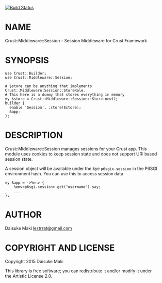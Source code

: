 [![Build Status](https://travis-ci.org/lestrrat/p6-Crust-Middleware-Session.svg?branch=master)](https://travis-ci.org/lestrrat/p6-Crust-Middleware-Session)

NAME
====

Crust::Middleware::Session - Session Middleware for Crust Framework

SYNOPSIS
========

    use Crust::Builder;
    use Crust::Middleware::Session;

    # $store can be anything that implements Crust::Middleware:Session::StoreRole.
    # This here is a dummy that stores everything in memory
    my $store = Crust::Middleware::Session::Store.new();
    builder {
      enable 'Session', :store($store);
      &app;
    };

DESCRIPTION
===========

Crust::Middleware::Session manages sessions for your Crust app. This
module uses cookies to keep session state and does not support URI
based session state.

A session object will be available under the kye `p6sgix.session` in
the P6SGI environment hash. You can use this to access session data

    my &app = ->%env {
        %env<p6sgi.session>.get("username").say;
        ...
    };

AUTHOR
======

Daisuke Maki <lestrrat@gmail.com>

COPYRIGHT AND LICENSE
=====================

Copyright 2015 Daisuke Maki

This library is free software; you can redistribute it and/or modify
it under the Artistic License 2.0.
